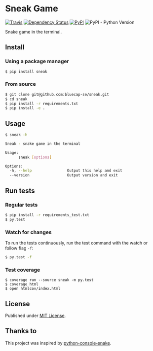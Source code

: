 # Sneak Game

[![Travis](https://img.shields.io/travis/bluecap-se/sneak.svg)](https://travis-ci.org/bluecap-se/sneak)
[![Dependency Status](https://gemnasium.com/bluecap-se/sneak.svg)](https://gemnasium.com/bluecap-se/sneak)
[![PyPI](https://img.shields.io/pypi/v/sneak-game.svg)](https://pypi.python.org/pypi/sneak-game)
![PyPI - Python Version](https://img.shields.io/badge/python-2.7-blue.svg)

Snake game in the terminal.

## Install

### Using a package manager

```bash
$ pip install sneak
```

### From source

```bash
$ git clone git@github.com:bluecap-se/sneak.git
$ cd sneak
$ pip install -r requirements.txt
$ pip install -e .
```

## Usage

```bash
$ sneak -h

Sneak - snake game in the terminal

Usage:
      sneak [options]

Options:
  -h, --help                Output this help and exit
  --version                 Output version and exit

```


## Run tests

### Regular tests

```bash
$ pip install -r requirements_test.txt
$ py.test
```

### Watch for changes

To run the tests continuously, run the test command with the watch or follow flag `-f`:

```bash
$ py.test -f
```

### Test coverage

```console
$ coverage run --source sneak -m py.test
$ coverage html
$ open htmlcov/index.html
```

## License

Published under [MIT License](https://github.com/bluecap-se/sneak/blob/master/LICENSE).

## Thanks to

This project was inspired by [python-console-snake](https://github.com/tancredi/python-console-snake).
